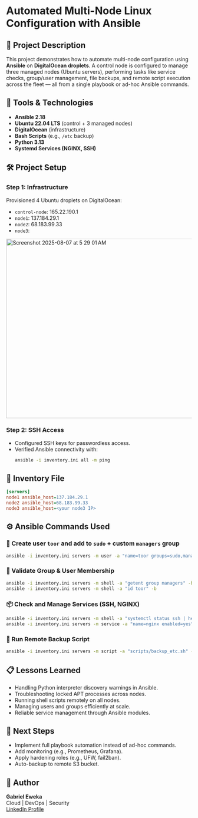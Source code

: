 # Automated Multi-Node Linux Configuration with Ansible

## 📘 Project Description

This project demonstrates how to automate multi-node configuration using **Ansible** on **DigitalOcean droplets**. A control node is configured to manage three managed nodes (Ubuntu servers), performing tasks like service checks, group/user management, file backups, and remote script execution across the fleet — all from a single playbook or ad-hoc Ansible commands.

## 🧰 Tools & Technologies

- **Ansible 2.18**
- **Ubuntu 22.04 LTS** (control + 3 managed nodes)
- **DigitalOcean** (infrastructure)
- **Bash Scripts** (e.g., `/etc` backup)
- **Python 3.13**
- **Systemd Services (NGINX, SSH)**

## 🛠️ Project Setup

### Step 1: Infrastructure

Provisioned 4 Ubuntu droplets on DigitalOcean:
- `control-node`: 165.22.190.1
- `node1`: 137.184.29.1
- `node2`: 68.183.99.33
- `node3`: <your node3 IP>

<img width="1728" height="487" alt="Screenshot 2025-08-07 at 5 29 01 AM" src="https://github.com/user-attachments/assets/18b90aac-1f68-4081-bde7-c1b9f06b55de" />


### Step 2: SSH Access

- Configured SSH keys for passwordless access.
- Verified Ansible connectivity with:
  ```bash
  ansible -i inventory.ini all -m ping
  ```

## 📂 Inventory File

```ini
[servers]
node1 ansible_host=137.184.29.1
node2 ansible_host=68.183.99.33
node3 ansible_host=<your node3 IP>
```

## ⚙️ Ansible Commands Used

### 🔐 Create user `toor` and add to `sudo` + custom `managers` group
```bash
ansible -i inventory.ini servers -m user -a "name=toor groups=sudo,managers append=yes" -b
```

### 👥 Validate Group & User Membership
```bash
ansible -i inventory.ini servers -m shell -a "getent group managers" -b
ansible -i inventory.ini servers -m shell -a "id toor" -b
```

### 📦 Check and Manage Services (SSH, NGINX)
```bash
ansible -i inventory.ini servers -m shell -a "systemctl status ssh | head -n 5" -b
ansible -i inventory.ini servers -m service -a "name=nginx enabled=yes" -b
```

### 💾 Run Remote Backup Script
```bash
ansible -i inventory.ini servers -m script -a "scripts/backup_etc.sh" -b
```

## 📋 Lessons Learned

- Handling Python interpreter discovery warnings in Ansible.
- Troubleshooting locked APT processes across nodes.
- Running shell scripts remotely on all nodes.
- Managing users and groups efficiently at scale.
- Reliable service management through Ansible modules.

## 🧠 Next Steps

- Implement full playbook automation instead of ad-hoc commands.
- Add monitoring (e.g., Prometheus, Grafana).
- Apply hardening roles (e.g., UFW, fail2ban).
- Auto-backup to remote S3 bucket.

## 👤 Author

**Gabriel Eweka**  
Cloud | DevOps | Security  
[LinkedIn Profile](https://www.linkedin.com/in/gabriel-eweka)
